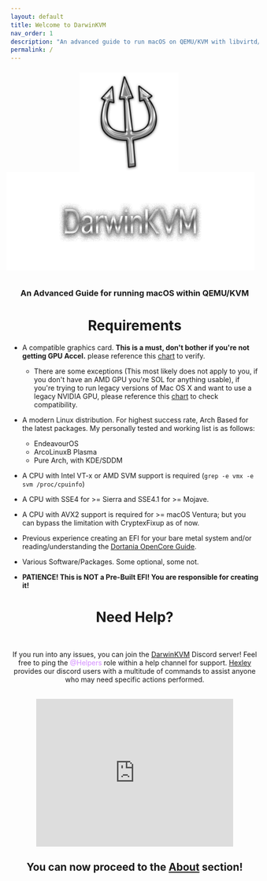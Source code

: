 ```yaml
---
layout: default
title: Welcome to DarwinKVM
nav_order: 1
description: "An advanced guide to run macOS on QEMU/KVM with libvirtd/Virt-Manager."
permalink: /
---
```


<style>
  .alignment_img {
    position: relative;
    top: +7px;
    left: -12px;
  }

  .alignment_img_alt {
    position: relative;
    bottom: +10px;
    left: -9px;
  }

  .tagline {
      text-align: center;
      top: -65px;
  }

  .requirements {
      text-align: center;
      top: -35px;
  }

  .support {
      text-align: center;
      top: -20px;
  }
</style>

<p align="center">
  <img src="./assets/DarwinKVMLogo.png" width="40%" height="40%" class="alignment_img">
</p>

<p align="center">
  <img width="650" height="200" src="./assets/HeaderTextOnly.png" class="alignment_img_alt">
</p>

<h3 class="tagline">An Advanced Guide for running macOS within QEMU/KVM</h3>

<h1 class="requirements">Requirements</h1>

* A compatible graphics card. <b>This is a must, don't bother if you're not getting GPU Accel.</b> please reference this <a href="docs/11-GPUSupport/01-AMD">chart</a> to verify.
  * There are some exceptions (This most likely does not apply to you, if you don't have an AMD GPU you're SOL for anything usable), if you're trying to run legacy versions of Mac OS X and want to use a legacy NVIDIA GPU, please reference this <a href="docs/11-GPUSupport/02-NVIDIA">chart</a> to check compatibility.

* A modern Linux distribution. For highest success rate, Arch Based for the latest packages. My personally tested and working list is as follows:
  * EndeavourOS
  * ArcoLinuxB Plasma
  * Pure Arch, with KDE/SDDM

* A CPU with Intel VT-x or AMD SVM support is required (`grep -e vmx -e svm /proc/cpuinfo`)

* A CPU with SSE4 for >= Sierra and SSE4.1 for >= Mojave.

* A CPU with AVX2 support is required for >= macOS Ventura; but you can bypass the limitation with CryptexFixup as of now.

* Previous experience creating an EFI for your bare metal system and/or reading/understanding the [Dortania OpenCore Guide](https://dortania.github.io/OpenCore-Install-Guide/).

* Various Software/Packages. Some optional, some not.

* <b>PATIENCE! This is NOT a Pre-Built EFI! You are responsible for creating it!</b>

<h1 align="center">Need Help?</h1>
<br>
<p align="center">If you run into any issues, you can join the <a href="https://discord.gg/ryQFC8Vk7b">DarwinKVM</a> Discord server! Feel free to ping the <span style="color: #d48dff;">@Helpers</span> role within a help channel for support. <a href="https://github.com/royalgraphx/Hexley">Hexley</a> provides our discord users with a multitude of commands to assist anyone who may need specific actions performed.</p>
<br>
<div style="display: flex; justify-content: center; align-items: center;">
    <iframe src="https://discord.com/widget?id=1131552514412654683&theme=dark" width="400" height="300" allowtransparency="true" frameborder="0" sandbox="allow-popups allow-popups-to-escape-sandbox allow-same-origin allow-scripts"></iframe>
</div>

<h2 align="center">You can now proceed to the <a href="docs/01-About.html">About</a> section!</h2>
